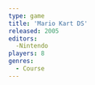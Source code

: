 ```yaml
---
type: game
title: 'Mario Kart DS'
released: 2005
editors: 
  -Nintendo
players: 8
genres:
  - Course
---
```

